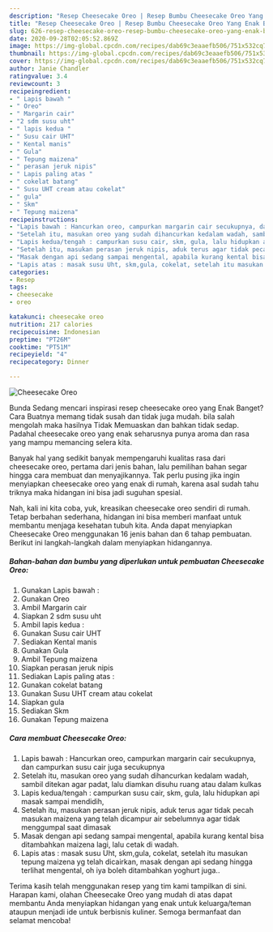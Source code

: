 ```yaml
---
description: "Resep Cheesecake Oreo | Resep Bumbu Cheesecake Oreo Yang Enak Banget"
title: "Resep Cheesecake Oreo | Resep Bumbu Cheesecake Oreo Yang Enak Banget"
slug: 626-resep-cheesecake-oreo-resep-bumbu-cheesecake-oreo-yang-enak-banget
date: 2020-09-28T02:05:52.869Z
image: https://img-global.cpcdn.com/recipes/dab69c3eaaefb506/751x532cq70/cheesecake-oreo-foto-resep-utama.jpg
thumbnail: https://img-global.cpcdn.com/recipes/dab69c3eaaefb506/751x532cq70/cheesecake-oreo-foto-resep-utama.jpg
cover: https://img-global.cpcdn.com/recipes/dab69c3eaaefb506/751x532cq70/cheesecake-oreo-foto-resep-utama.jpg
author: Janie Chandler
ratingvalue: 3.4
reviewcount: 3
recipeingredient:
- " Lapis bawah "
- " Oreo"
- " Margarin cair"
- "2 sdm susu uht"
- " lapis kedua "
- " Susu cair UHT"
- " Kental manis"
- " Gula"
- " Tepung maizena"
- " perasan jeruk nipis"
- " Lapis paling atas "
- " cokelat batang"
- " Susu UHT cream atau cokelat"
- " gula"
- " Skm"
- " Tepung maizena"
recipeinstructions:
- "Lapis bawah : Hancurkan oreo, campurkan margarin cair secukupnya, dan campurkan susu cair juga secukupnya"
- "Setelah itu, masukan oreo yang sudah dihancurkan kedalam wadah, sambil ditekan agar padat, lalu diamkan disuhu ruang atau dalam kulkas"
- "Lapis kedua/tengah : campurkan susu cair, skm, gula, lalu hidupkan api masak sampai mendidih,"
- "Setelah itu, masukan perasan jeruk nipis, aduk terus agar tidak pecah masukan maizena yang telah dicampur air sebelumnya agar tidak menggumpal saat dimasak"
- "Masak dengan api sedang sampai mengental, apabila kurang kental bisa ditambahkan maizena lagi, lalu cetak di wadah."
- "Lapis atas : masak susu Uht, skm,gula, cokelat, setelah itu masukan tepung maizena yg telah dicairkan, masak dengan api sedang hingga terlihat mengental, oh iya boleh ditambahkan yoghurt juga.."
categories:
- Resep
tags:
- cheesecake
- oreo

katakunci: cheesecake oreo 
nutrition: 217 calories
recipecuisine: Indonesian
preptime: "PT26M"
cooktime: "PT51M"
recipeyield: "4"
recipecategory: Dinner

---
```



![Cheesecake Oreo](https://img-global.cpcdn.com/recipes/dab69c3eaaefb506/751x532cq70/cheesecake-oreo-foto-resep-utama.jpg)

Bunda Sedang mencari inspirasi resep cheesecake oreo yang Enak Banget? Cara Buatnya memang tidak susah dan tidak juga mudah. bila salah mengolah maka hasilnya Tidak Memuaskan dan bahkan tidak sedap. Padahal cheesecake oreo yang enak seharusnya punya aroma dan rasa yang mampu memancing selera kita.



Banyak hal yang sedikit banyak mempengaruhi kualitas rasa dari cheesecake oreo, pertama dari jenis bahan, lalu pemilihan bahan segar hingga cara membuat dan menyajikannya. Tak perlu pusing jika ingin menyiapkan cheesecake oreo yang enak di rumah, karena asal sudah tahu triknya maka hidangan ini bisa jadi suguhan spesial.


Nah, kali ini kita coba, yuk, kreasikan cheesecake oreo sendiri di rumah. Tetap berbahan sederhana, hidangan ini bisa memberi manfaat untuk membantu menjaga kesehatan tubuh kita. Anda dapat menyiapkan Cheesecake Oreo menggunakan 16 jenis bahan dan 6 tahap pembuatan. Berikut ini langkah-langkah dalam menyiapkan hidangannya.

<!--inarticleads1-->

##### Bahan-bahan dan bumbu yang diperlukan untuk pembuatan Cheesecake Oreo:

1. Gunakan  Lapis bawah :
1. Gunakan  Oreo
1. Ambil  Margarin cair
1. Siapkan 2 sdm susu uht
1. Ambil  lapis kedua :
1. Gunakan  Susu cair UHT
1. Sediakan  Kental manis
1. Gunakan  Gula
1. Ambil  Tepung maizena
1. Siapkan  perasan jeruk nipis
1. Sediakan  Lapis paling atas :
1. Gunakan  cokelat batang
1. Gunakan  Susu UHT cream atau cokelat
1. Siapkan  gula
1. Sediakan  Skm
1. Gunakan  Tepung maizena




<!--inarticleads2-->

##### Cara membuat Cheesecake Oreo:

1. Lapis bawah : Hancurkan oreo, campurkan margarin cair secukupnya, dan campurkan susu cair juga secukupnya
1. Setelah itu, masukan oreo yang sudah dihancurkan kedalam wadah, sambil ditekan agar padat, lalu diamkan disuhu ruang atau dalam kulkas
1. Lapis kedua/tengah : campurkan susu cair, skm, gula, lalu hidupkan api masak sampai mendidih,
1. Setelah itu, masukan perasan jeruk nipis, aduk terus agar tidak pecah masukan maizena yang telah dicampur air sebelumnya agar tidak menggumpal saat dimasak
1. Masak dengan api sedang sampai mengental, apabila kurang kental bisa ditambahkan maizena lagi, lalu cetak di wadah.
1. Lapis atas : masak susu Uht, skm,gula, cokelat, setelah itu masukan tepung maizena yg telah dicairkan, masak dengan api sedang hingga terlihat mengental, oh iya boleh ditambahkan yoghurt juga..




Terima kasih telah menggunakan resep yang tim kami tampilkan di sini. Harapan kami, olahan Cheesecake Oreo yang mudah di atas dapat membantu Anda menyiapkan hidangan yang enak untuk keluarga/teman ataupun menjadi ide untuk berbisnis kuliner. Semoga bermanfaat dan selamat mencoba!
